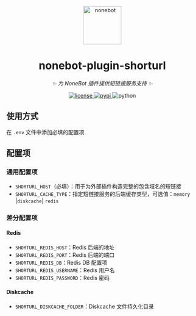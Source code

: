 <!-- markdownlint-disable MD033 MD036 MD041 -->

<p align="center">
  <a href="https://nonebot.dev/">
    <img src="https://nonebot.dev/logo.png" height="100" alt="nonebot">
  </a>
</p>

<div align="center">

# nonebot-plugin-shorturl

_✨ 为 NoneBot 插件提供短链接服务支持 ✨_

</div>

<p align="center">
  <a href="https://github.com/StarHeartHunt/nonebot-plugin-shorturl/master/LICENSE">
    <img src="https://img.shields.io/github/license/StarHeartHunt/nonebot-plugin-shorturl.svg" alt="license">
  </a>
  <a href="https://pypi.python.org/pypi/nonebot-plugin-shorturl">
    <img src="https://img.shields.io/pypi/v/nonebot-plugin-shorturl.svg" alt="pypi">
  </a>
  <img src="https://img.shields.io/badge/python-3.8+-blue.svg" alt="python">
</p>

## 使用方式

在 `.env` 文件中添加必填的配置项

## 配置项

### 通用配置项

- `SHORTURL_HOST`（必填）：用于为外部插件构造完整的包含域名的短链接
- `SHORTURL_CACHE_TYPE`：指定短链接服务的后端缓存类型，可选值：`memory` |`diskcache`| `redis`

### 差分配置项

#### Redis

- `SHORTURL_REDIS_HOST`：Redis 后端的地址
- `SHORTURL_REDIS_PORT`：Redis 后端的端口
- `SHORTURL_REDIS_DB`：Redis DB 配置项
- `SHORTURL_REDIS_USERNAME`：Redis 用户名
- `SHORTURL_REDIS_PASSWORD`：Redis 密码

#### Diskcache

- `SHORTURL_DISKCACHE_FOLDER`：Diskcache 文件持久化目录
